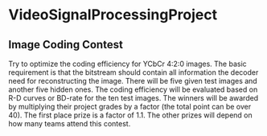 # VideoSignalProcessingProject
## Image Coding Contest
Try to optimize the coding efficiency for YCbCr 4:2:0 images. The basic requirement is that the bitstream should contain all information the decoder need for reconstructing the image. There will  be  five  given  test  images  and  another  five  hidden  ones.  The  coding  efficiency  will  be evaluated based on R-D curves or BD-rate for the ten test images. The winners will be awarded by multiplying their project grades by a factor (the total point can be over 40). The first place prize is a factor of 1.1. The other prizes will depend on how many teams attend this contest. 
